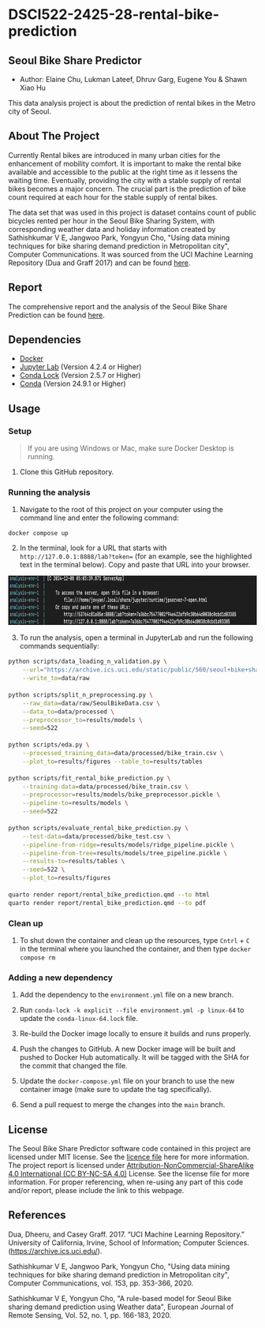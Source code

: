 # DSCI522-2425-28-rental-bike-prediction
## Seoul Bike Share Predictor
- Author: Elaine Chu, Lukman Lateef, Dhruv Garg, Eugene You & Shawn Xiao Hu

This data analysis project is about the prediction of rental bikes in the Metro city of Seoul.

## About The Project

Currently Rental bikes are introduced in many urban cities for the enhancement of mobility comfort. It is important to make the rental bike available and accessible to the public at the right time as it lessens the waiting time. Eventually, providing the city with a stable supply of rental bikes becomes a major concern. The crucial part is the prediction of bike count required at each hour for the stable supply of rental bikes.

The data set that was used in this project is dataset contains count of public bicycles rented per hour in the Seoul Bike Sharing System, with corresponding weather data and holiday information created by Sathishkumar V E, Jangwoo Park, Yongyun Cho, "Using data mining techniques for bike sharing demand prediction in Metropolitan city", Computer Communications. It was sourced from the UCI Machine Learning Repository (Dua and Graff 2017) and can be found [here](https://archive.ics.uci.edu/dataset/560/seoul+bike+sharing+demand).

## Report

The comprehensive report and the analysis of the Seoul Bike Share Prediction can be found [here](https://ubc-mds.github.io/DSCI522-2425-28-rental-bike-prediction/report/rental_bike_prediction.html).

## Dependencies
- [Docker](https://www.docker.com/) 
- [Jupyter Lab](https://jupyter.org/install) (Version 4.2.4 or Higher)
- [Conda Lock](https://github.com/conda/conda-lock) (Version 2.5.7 or Higher)
- [Conda](https://anaconda.org/anaconda/conda) (Version 24.9.1 or Higher)

## Usage

### Setup

> If you are using Windows or Mac, make sure Docker Desktop is running.

1. Clone this GitHub repository.

### Running the analysis

1. Navigate to the root of this project on your computer using the
   command line and enter the following command:

``` 
docker compose up
```

2. In the terminal, look for a URL that starts with 
`http://127.0.0.1:8888/lab?token=` 
(for an example, see the highlighted text in the terminal below). 
Copy and paste that URL into your browser.

<img src="img/jupyter-container-web-app-launch-url.png" height=100 width=800>


3. To run the analysis, open a terminal in JupyterLab and run the following commands sequentially:

```bash
python scripts/data_loading_n_validation.py \
    --url="https://archive.ics.uci.edu/static/public/560/seoul+bike+sharing+demand.zip" \
    --write_to=data/raw

python scripts/split_n_preprocessing.py \
    --raw_data=data/raw/SeoulBikeData.csv \
    --data_to=data/processed \
    --preprocessor_to=results/models \
    --seed=522
	
python scripts/eda.py \
    --processed_training_data=data/processed/bike_train.csv \
    --plot_to=results/figures --table_to=results/tables

python scripts/fit_rental_bike_prediction.py \
    --training-data=data/processed/bike_train.csv \
    --preprocessor=results/models/bike_preprocessor.pickle \
    --pipeline-to=results/models \
    --seed=522

python scripts/evaluate_rental_bike_prediction.py \
    --test-data=data/processed/bike_test.csv \
    --pipeline-from-ridge=results/models/ridge_pipeline.pickle \
    --pipeline-from-tree=results/models/tree_pipeline.pickle \
    --results-to=results/tables \
    --seed=522 \
    --plot_to=results/figures

quarto render report/rental_bike_prediction.qmd --to html
quarto render report/rental_bike_prediction.qmd --to pdf
```


### Clean up

1. To shut down the container and clean up the resources, 
type `Cntrl` + `C` in the terminal
where you launched the container, and then type `docker compose rm`

### Adding a new dependency

1. Add the dependency to the `environment.yml` file on a new branch.

2. Run `conda-lock -k explicit --file environment.yml -p linux-64` to update the `conda-linux-64.lock` file.

2. Re-build the Docker image locally to ensure it builds and runs properly.

3. Push the changes to GitHub. A new Docker
   image will be built and pushed to Docker Hub automatically.
   It will be tagged with the SHA for the commit that changed the file.

4. Update the `docker-compose.yml` file on your branch to use the new
   container image (make sure to update the tag specifically).

5. Send a pull request to merge the changes into the `main` branch. 


## License

The Seoul Bike Share Predictor software code contained in this project are licensed under MIT license. See the [licence file](https://github.com/UBC-MDS/DSCI522-2425-28-rental-bike-prediction/blob/main/LICENSE) here for more information. The project report is licensed under [Attribution-NonCommercial-ShareAlike 4.0 International (CC BY-NC-SA 4.0)](https://creativecommons.org/licenses/by-nc-sa/4.0/) License. See the license file for more information. For proper referencing, when re-using any part of this code and/or report, please include the link to this webpage.

## References

Dua, Dheeru, and Casey Graff. 2017. “UCI Machine Learning Repository.” University of California, Irvine, School of Information; Computer Sciences. (https://archive.ics.uci.edu/).

Sathishkumar V E, Jangwoo Park, Yongyun Cho, "Using data mining techniques for bike sharing demand prediction in Metropolitan city", Computer Communications, vol. 153, pp. 353-366, 2020. 

Sathishkumar V E, Yongyun Cho, "A rule-based model for Seoul Bike sharing demand prediction using Weather data", European Journal of Remote Sensing, Vol. 52, no. 1, pp. 166-183, 2020.
